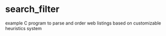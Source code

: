 search_filter
=============
example C program to parse and order web listings based on customizable heuristics system

